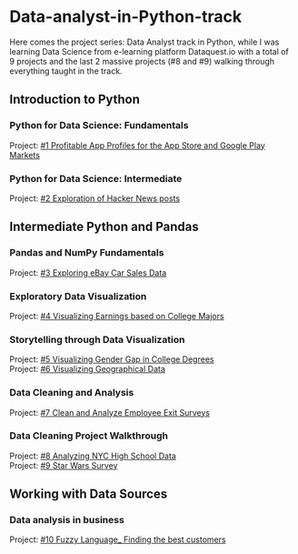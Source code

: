 # **Data-analyst-in-Python-track**

Here comes the project series: Data Analyst track in Python, while I was learning Data Science from e-learning platform Dataquest.io with a total of 9 projects and the last 2 massive projects (#8 and #9) walking through everything taught in the track.

## Introduction to Python

### Python for Data Science: Fundamentals

Project: [#1 Profitable App Profiles for the App Store and Google Play Markets](https://github.com/emmanguyen102/Data-analyst-in-Python-project-series/blob/master/%231%20Profitable%20App%20Profiles%20for%20Google%20Play%20and%20App%20Store%20Markets.ipynb)

### Python for Data Science: Intermediate

Project: [#2 Exploration of Hacker News posts](https://github.com/emmanguyen102/Data-analyst-in-Python-project-series/blob/master/%232%20Exploration%20of%20Hacker%20News%20posts%20.ipynb)

## Intermediate Python and Pandas

### Pandas and NumPy Fundamentals

Project: [#3 Exploring eBay Car Sales Data](https://github.com/emmanguyen102/Data-analyst-in-Python-project-series/blob/master/%233%20Exploring%20eBay%20Car%20Sale%20Data.ipynb)

### Exploratory Data Visualization

Project: [#4 Visualizing Earnings based on College Majors](https://github.com/emmanguyen102/Data-analyst-in-Python-project-series/blob/master/%234%20Visualizing%20Earnings%20based%20on%20College%20Majors.ipynb)

### Storytelling through Data Visualization

Project: [#5 Visualizing Gender Gap in College Degrees]()
<br>
Project: [#6 Visualizing Geographical Data]()

### Data Cleaning and Analysis

Project: [#7 Clean and Analyze Employee Exit Surveys]()

### Data Cleaning Project Walkthrough

Project: [#8 Analyzing NYC High School Data]()
<br>
Project: [#9 Star Wars Survey]()

## Working with Data Sources

### Data analysis in business

Project: [#10 Fuzzy Language_ Finding the best customers](https://github.com/emmanguyen102/Dataquest-Data-analyst-in-Python-portfolio/blob/master/%2310%20Fuzzy%20Language_Finding%20the%20best%20customers.ipynb)

